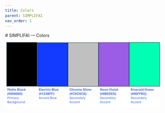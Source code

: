 ```yaml
---
title: Colors
parent: SIMPLIFAI
nav_order: 1
---
```

<div style="background-color:#000000, font-color:#C0C0C0">
# SIMPLIF<span style="font-color:123BFF">AI</span> — Colors

![Color Pallet](<SIMPLIFAI Color Pallet.png>)
</div>
